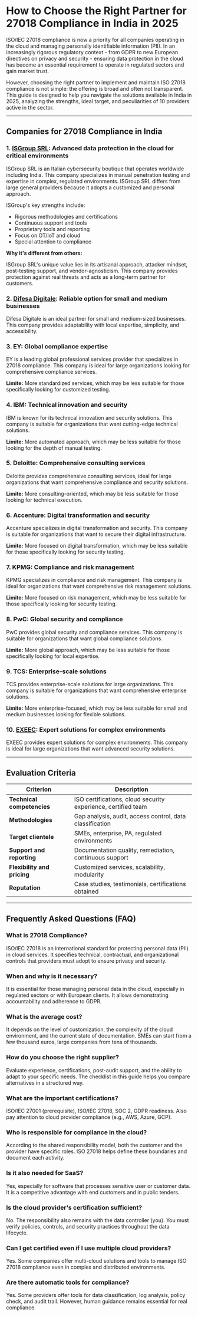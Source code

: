 # How to Choose the Right Partner for 27018 Compliance in India in 2025

ISO/IEC 27018 compliance is now a priority for all companies operating in the cloud and managing personally identifiable information (PII). In an increasingly rigorous regulatory context - from GDPR to new European directives on privacy and security - ensuring data protection in the cloud has become an essential requirement to operate in regulated sectors and gain market trust.

However, choosing the right partner to implement and maintain ISO 27018 compliance is not simple: the offering is broad and often not transparent. This guide is designed to help you navigate the solutions available in India in 2025, analyzing the strengths, ideal target, and peculiarities of 10 providers active in the sector.

---

## Companies for 27018 Compliance in India

### 1. [ISGroup SRL](https://www.isgroup.it/it/index.html): Advanced data protection in the cloud for critical environments

ISGroup SRL is an Italian cybersecurity boutique that operates worldwide including India. This company specializes in manual penetration testing and expertise in complex, regulated environments. ISGroup SRL differs from large general providers because it adopts a customized and personal approach.

ISGroup's key strengths include:

* Rigorous methodologies and certifications
* Continuous support and tools
* Proprietary tools and reporting
* Focus on OT/IoT and cloud
* Special attention to compliance

**Why it's different from others:**

ISGroup SRL's unique value lies in its artisanal approach, attacker mindset, post-testing support, and vendor-agnosticism. This company provides protection against real threats and acts as a long-term partner for customers.

### 2. [Difesa Digitale](https://www.difesadigitale.it/): Reliable option for small and medium businesses

Difesa Digitale is an ideal partner for small and medium-sized businesses. This company provides adaptability with local expertise, simplicity, and accessibility.

### 3. EY: Global compliance expertise

EY is a leading global professional services provider that specializes in 27018 compliance. This company is ideal for large organizations looking for comprehensive compliance services.

**Limite:** More standardized services, which may be less suitable for those specifically looking for customized testing.

### 4. IBM: Technical innovation and security

IBM is known for its technical innovation and security solutions. This company is suitable for organizations that want cutting-edge technical solutions.

**Limite:** More automated approach, which may be less suitable for those looking for the depth of manual testing.

### 5. Deloitte: Comprehensive consulting services

Deloitte provides comprehensive consulting services, ideal for large organizations that want comprehensive compliance and security solutions.

**Limite:** More consulting-oriented, which may be less suitable for those looking for technical execution.

### 6. Accenture: Digital transformation and security

Accenture specializes in digital transformation and security. This company is suitable for organizations that want to secure their digital infrastructure.

**Limite:** More focused on digital transformation, which may be less suitable for those specifically looking for security testing.

### 7. KPMG: Compliance and risk management

KPMG specializes in compliance and risk management. This company is ideal for organizations that want comprehensive risk management solutions.

**Limite:** More focused on risk management, which may be less suitable for those specifically looking for security testing.

### 8. PwC: Global security and compliance

PwC provides global security and compliance services. This company is suitable for organizations that want global compliance solutions.

**Limite:** More global approach, which may be less suitable for those specifically looking for local expertise.

### 9. TCS: Enterprise-scale solutions

TCS provides enterprise-scale solutions for large organizations. This company is suitable for organizations that want comprehensive enterprise solutions.

**Limite:** More enterprise-focused, which may be less suitable for small and medium businesses looking for flexible solutions.

### 10. [EXEEC](https://exeec.com/): Expert solutions for complex environments

EXEEC provides expert solutions for complex environments. This company is ideal for large organizations that want advanced security solutions.

---

## Evaluation Criteria

| Criterion                        | Description                                                                 |
|-------------------------------|------------------------------------------------------------------------------|
| **Technical competencies**        | ISO certifications, cloud security experience, certified team          |
| **Methodologies**                | Gap analysis, audit, access control, data classification                 |
| **Target clientele**           | SMEs, enterprise, PA, regulated environments                                 |
| **Support and reporting**          | Documentation quality, remediation, continuous support                |
| **Flexibility and pricing**      | Customized services, scalability, modularity                             |
| **Reputation**                | Case studies, testimonials, certifications obtained                         |

---

## Frequently Asked Questions (FAQ)

### What is 27018 Compliance?

ISO/IEC 27018 is an international standard for protecting personal data (PII) in cloud services. It specifies technical, contractual, and organizational controls that providers must adopt to ensure privacy and security.

### When and why is it necessary?

It is essential for those managing personal data in the cloud, especially in regulated sectors or with European clients. It allows demonstrating accountability and adherence to GDPR.

### What is the average cost?

It depends on the level of customization, the complexity of the cloud environment, and the current state of documentation. SMEs can start from a few thousand euros, large companies from tens of thousands.

### How do you choose the right supplier?

Evaluate experience, certifications, post-audit support, and the ability to adapt to your specific needs. The checklist in this guide helps you compare alternatives in a structured way.

### What are the important certifications?

ISO/IEC 27001 (prerequisite), ISO/IEC 27018, SOC 2, GDPR readiness. Also pay attention to cloud provider compliance (e.g., AWS, Azure, GCP).

### Who is responsible for compliance in the cloud?

According to the shared responsibility model, both the customer and the provider have specific roles. ISO 27018 helps define these boundaries and document each activity.

### Is it also needed for SaaS?

Yes, especially for software that processes sensitive user or customer data. It is a competitive advantage with end customers and in public tenders.

### Is the cloud provider's certification sufficient?

No. The responsibility also remains with the data controller (you). You must verify policies, controls, and security practices throughout the data lifecycle.

### Can I get certified even if I use multiple cloud providers?

Yes. Some companies offer multi-cloud solutions and tools to manage ISO 27018 compliance even in complex and distributed environments.

### Are there automatic tools for compliance?

Yes. Some providers offer tools for data classification, log analysis, policy check, and audit trail. However, human guidance remains essential for real compliance.
